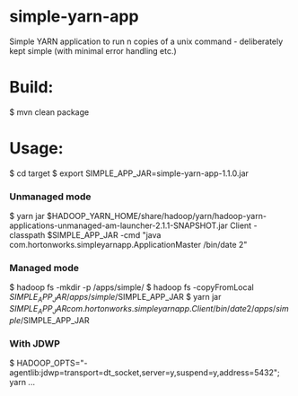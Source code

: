 simple-yarn-app
===============

Simple YARN application to run n copies of a unix command - deliberately kept simple (with minimal error handling etc.)

Build:
======
$ mvn clean package

Usage:
======

$ cd target
$ export SIMPLE_APP_JAR=simple-yarn-app-1.1.0.jar

### Unmanaged mode
$ yarn jar $HADOOP_YARN_HOME/share/hadoop/yarn/hadoop-yarn-applications-unmanaged-am-launcher-2.1.1-SNAPSHOT.jar Client -classpath $SIMPLE_APP_JAR -cmd "java com.hortonworks.simpleyarnapp.ApplicationMaster /bin/date 2"

### Managed mode
$ hadoop fs -mkdir -p /apps/simple/
$ hadoop fs -copyFromLocal $SIMPLE_APP_JAR /apps/simple/$SIMPLE_APP_JAR
$ yarn jar $SIMPLE_APP_JAR com.hortonworks.simpleyarnapp.Client /bin/date 2 /apps/simple/$SIMPLE_APP_JAR

### With JDWP
$ HADOOP_OPTS="-agentlib:jdwp=transport=dt_socket,server=y,suspend=y,address=5432"; yarn ...
    
